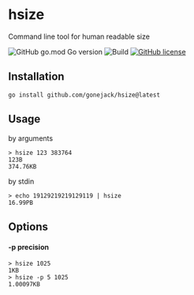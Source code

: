 # hsize
Command line tool for human readable size

![GitHub go.mod Go version](https://img.shields.io/github/go-mod/go-version/gonejack/hsize)
![Build](https://github.com/gonejack/hsize/actions/workflows/go.yml/badge.svg)
[![GitHub license](https://img.shields.io/github/license/gonejack/hsize.svg?color=blue)](LICENSE)

## Installation
```
go install github.com/gonejack/hsize@latest
```

## Usage

by arguments
```
> hsize 123 383764
123B
374.76KB
```

by stdin
```
> echo 19129219219129119 | hsize
16.99PB
```

## Options

#### -p precision
```
> hsize 1025
1KB
> hsize -p 5 1025
1.00097KB
```
